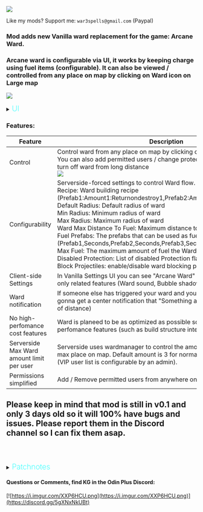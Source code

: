 ![](https://i.imgur.com/pTTz2Ou.png)

Like my mods? Support me: `war3spells@gmail.com` (Paypal)

### Mod adds new Vanilla ward replacement for the game: Arcane Ward.

### Arcane ward is configurable via UI, it works by keeping charge using fuel items (configurable). It can also be viewed / controlled from any place on map by clicking on Ward icon on Large map

![](https://i.imgur.com/YF7Rmm8.png)


<details>
  <summary><b><span style="color:aqua;font-weight:200;font-size:20px">
    UI
</span></b></summary>

![](https://i.imgur.com/aVXw24n.png)
![](https://i.imgur.com/DIrlpZU.png)
![](https://i.imgur.com/btYhOd8.png)
![](https://i.imgur.com/vNy5AYN.png)
</details>

### Features:
| Feature                                   | Description                                                                                                                                                                                                                                                                                                                                                                                                                                                                                                                                                                                                                                                                                                               |
|-------------------------------------------|---------------------------------------------------------------------------------------------------------------------------------------------------------------------------------------------------------------------------------------------------------------------------------------------------------------------------------------------------------------------------------------------------------------------------------------------------------------------------------------------------------------------------------------------------------------------------------------------------------------------------------------------------------------------------------------------------------------------------|
| Control                                   | Control ward from any place on map by clicking on Ward icon on Large map<br>You can also add permitted users / change protection settings / add fuel / turn off ward from long distance<br> ![](https://i.imgur.com/irBTO5N.png)                                                                                                                                                                                                                                                                                                                                                                                                                                                                                          |
| Configurability                           | Serverside-forced settings to control Ward flow. Settings:<br>Recipe: Ward building recipe (Prefab1:Amount1:Returnondestroy1,Prefab2:Amount2:Returnondestroy2...)<br>Default Radius: Default radius of ward<br>Min Radius: Minimum radius of ward<br>Max Radius: Maximum radius of ward<br>Ward Max Distance To Fuel: Maximum distance to fuel the Ward (With UI)<br>Fuel Prefabs: The prefabs that can be used as fuel for the Ward (Prefab1,Seconds,Prefab2,Seconds,Prefab3,Seconds...)<br>Max Fuel: The maximum amount of fuel the Ward can hold (seconds)<br>Disabled Protection: List of disabled Protection flags for all users / wards<br>Block Projectiles: enable/disable ward blocking projectiles from outside |                     
| Client-side Settings                      | In Vanilla Settings UI you can see "Arcane Ward" tab to disable some client-only related features (Ward sound, Bubble shadow cast, Ward Flash)                                                                                                                                                                                                                                                                                                                                                                                                                                                                                                                                                                            |
| Ward notification                         | If someone else has triggered your ward and you're online, then you're gonna get a center notification that "Something alerted X ward" (no matter of distance)                                                                                                                                                                                                                                                                                                                                                                                                                                                                                                                                                            |
| No high-perfomance cost features          | Ward is planeed to be as optimized as possible so you won't see many high-perfomance features (such as build structure integrity) and so on                                                                                                                                                                                                                                                                                                                                                                                                                                                                                                                                                                               |
| Serverside Max Ward amount limit per user | Serverside uses wardmanager to control the amount of wards each user can max place on map. Default amount is 3 for normal user and 5 per VIP user (VIP user list is configurable by an admin).                                                                                                                                                                                                                                                                                                                                                                                                                                                                                                                            |
| Permissions simplified                    | Add / Remove permitted users from anywhere on map if players are online                                                                                                                                                                                                                                                                                                                                                                                                                                                                                                                                                                                                                                                   |
## Please keep in mind that mod is still in v0.1 and only 3 days old so it will 100% have bugs and issues. Please report them in the Discord channel so I can fix them asap.

<br><br>
<details>
  <summary><b><span style="color:aqua;font-weight:200;font-size:20px">
    Patchnotes
</span></b></summary>

| Version     | Changes                                                                                                                                                       |
|-------------|---------------------------------------------------------------------------------------------------------------------------------------------------------------|
| 0.6.2-0.6.4 | Fixed for new Valheim version. Removed Guilds API                                                                                                             |
| 0.6.0-0.6.1 | Added Guild Ward option to Ward UI. Using Guilds mod API allows everyone from same guild gain access for Ward                                                 |
| 0.5.2       | Added a fix to prevent building a ward near another ward if its non permitted                                                                                 |
| 0.5.1       | Bugfixes                                                                                                                                                      |
| 0.5.0       | Fixed Localization file not being applied<br/>Fixed compatibility with TargetPortal                                                                           |
| 0.4.0       | Holding Left Shift while adding fuel will now use 5 items instead of 1. If you're in debug mode (admin) you will see all wards on map so you can disable them |
| 0.3.0       | Bugfixes. Added more clientside settings                                                                                                                      |
| 0.2.0       | Bubble can now block projectiles from outside                                                                                                                 |
| 0.1.0       | Test Mod released                                                                                                                                             |
</details>


####  Questions or Comments, find KG in the Odin Plus Discord:
[![https://i.imgur.com/XXP6HCU.png](https://i.imgur.com/XXP6HCU.png)](https://discord.gg/5gXNxNkUBt)